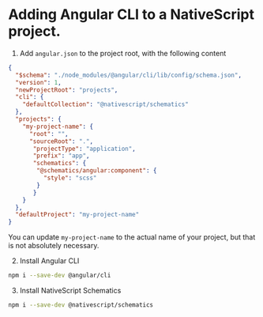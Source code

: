 # Adding Angular CLI to a NativeScript project.

1. Add `angular.json` to the project root, with the following content

```json
{
  "$schema": "./node_modules/@angular/cli/lib/config/schema.json",
  "version": 1,
  "newProjectRoot": "projects",
  "cli": {
    "defaultCollection": "@nativescript/schematics"
  },
  "projects": {
    "my-project-name": {
      "root": "",
      "sourceRoot": ".",
       "projectType": "application",
       "prefix": "app",
       "schematics": {
        "@schematics/angular:component": {
          "style": "scss"
        }
       }
    }
  },
  "defaultProject": "my-project-name"
}
```

You can update `my-project-name` to the actual name of your project, but that is not absolutely necessary.

2. Install Angular CLI

```bash
npm i --save-dev @angular/cli
```

3. Install NativeScript Schematics

```bash
npm i --save-dev @nativescript/schematics
```
